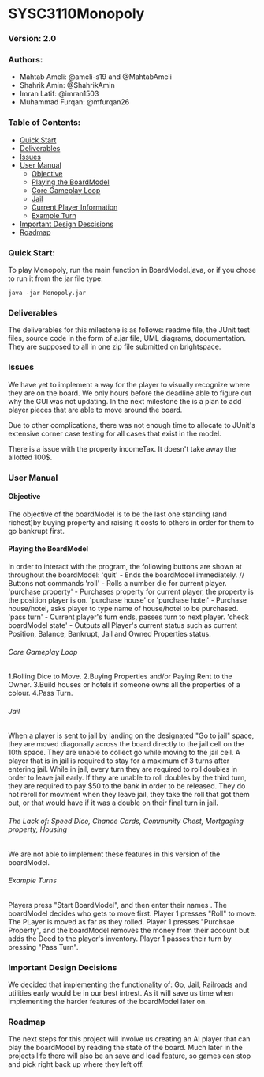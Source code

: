 # SYSC3110Monopoly
### Version: 2.0
### Authors:
- Mahtab Ameli: @ameli-s19 and @MahtabAmeli
- Shahrik Amin: @ShahrikAmin
- Imran Latif: @imran1503
- Muhammad Furqan: @mfurqan26
				
### Table of Contents:
- [Quick Start](#quick-start)
- [Deliverables](#deliverables)
- [Issues](#issues)
- [User Manual](#complete-user-manual)
    * [Objective](#objective)
    * [Playing the BoardModel](#playing-the-boardModel)
    * [Core Gameplay Loop](#core-gameplay-loop)
    * [Jail](#jail)
    * [Current Player Information](#current-player-information)
    * [Example Turn](#example-turn)
- [Important Design Descisions](#important-design-decisions)
- [Roadmap](#roadmap)

### Quick Start:
To play Monopoly, run the main function in BoardModel.java, or if you chose to run it from the jar file type:
```
java -jar Monopoly.jar
```

### Deliverables
The deliverables for this milestone is as follows: readme file, the JUnit test files, source code in the form of a.jar file, UML diagrams, documentation. They are supposed to all in one zip file submitted on brightspace. 

### Issues
We have yet to implement a way for the player to visually recognize where they are on the board. We only hours before the deadline able to figure out why the GUI was not updating. In the next milestone the is a plan to add player pieces that are able to move around the board. 

Due to other complications, there was not enough time to allocate to JUnit's extensive corner case testing for all cases that exist in the model. 

There is a issue with the property incomeTax. It doesn't take away the allotted 100$. 
### User Manual
#### Objective
The objective of the boardModel is to be the last one standing (and richest)by buying property and raising it costs to others in order for them to go bankrupt first. 
#### Playing the BoardModel
In order to interact with the program, the following buttons are shown at throughout the boardModel:
'quit' - Ends the boardModel immediately.                                                                                                     // Buttons not commands
'roll' - Rolls a number die for current player.
'purchase property' - Purchases property for current player, the property is the position player is on.
'purchase house' or 'purchase hotel' - Purchase house/hotel, asks player to type name of house/hotel to be purchased.
'pass turn' - Current player's turn ends, passes turn to next player.
'check boardModel state' - Outputs all Player's current status such as current Position, Balance, Bankrupt, Jail and Owned Properties status.
  
###### Core Gameplay Loop                                   
1.Rolling Dice to Move.
2.Buying Properties and/or Paying Rent to the Owner.
3.Build houses or hotels if someone owns all the properties of a colour.
4.Pass Turn.
###### Jail
When a player is sent to jail by landing on the designated "Go to jail" space, they are moved diagonally across the board directly to the jail cell on the 10th space. They are unable to collect go while moving to the jail cell. A player that is in jail is required to stay for a maximum of 3 turns after entering jail. While in jail, every turn they are required to roll doubles in order to leave jail early. If they are unable to roll doubles by the third turn, they are required to pay $50 to the bank in order to be released. They do not reroll for movment when they leave jail, they take the roll that got them out, or that would have if it was a double on their final turn in jail. 
         
###### The Lack of:   Speed Dice, Chance Cards, Community Chest, Mortgaging property, Housing 
We are not able to implement these features in this version of the boardModel. 

###### Example Turns
Players press "Start BoardModel", and then enter their names .
The boardModel decides who gets to move first. 
Player 1 presses "Roll" to move. 
The PLayer is moved as far as they rolled. 
Player 1 presses "Purchsae Property", and the boardModel removes the money from their account but adds the Deed to the player's inventory. 
Player 1 passes their turn by pressing "Pass Turn". 

### Important Design Decisions
We decided that implementing the functionality of: Go, Jail, Railroads and utilities early would be in our best intrest. As it will save us time when implementing the harder features of the boardModel later on.  

### Roadmap
The next steps for this project will involve us creating an AI player that can play the boardModel by reading the state of the board. 
Much later in the projects life there will also be an save and load feature, so games can stop and pick right back up where they left off.
